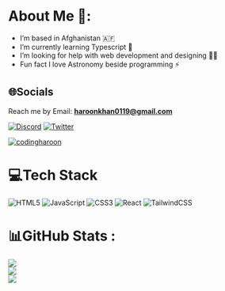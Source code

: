 # About Me 💫:
* I’m based in Afghanistan 🇦🇫 
* I’m currently learning Typescript 🌱
* I’m looking for help with web development and designing 👨‍💻
* Fun fact I love Astronomy beside programming ⚡️


## 🌐Socials

Reach me by Email: **haroonkhan0119@gmail.com**

[![Discord](https://img.shields.io/badge/Discord-%237289DA.svg?logo=discord&logoColor=white)](htttps://discord.gg/Haroon#2251) [![Twitter](https://img.shields.io/badge/Twitter-%231DA1F2.svg?logo=Twitter&logoColor=white)](https://twitter.com/codingHaroon) 

<p align="left"> <a href="https://twitter.com/codingharoon" target="_blank"><img src="https://img.shields.io/twitter/follow/codingharoon?logo=twitter&style=for-the-badge" alt="codingharoon" /></a> </p>

# 💻Tech Stack
![HTML5](https://img.shields.io/badge/html5-%23E34F26.svg?style=for-the-badge&logo=html5&logoColor=white) ![JavaScript](https://img.shields.io/badge/javascript-%23323330.svg?style=for-the-badge&logo=javascript&logoColor=%23F7DF1E) ![CSS3](https://img.shields.io/badge/css3-%231572B6.svg?style=for-the-badge&logo=css3&logoColor=white) ![React](https://img.shields.io/badge/react-%2320232a.svg?style=for-the-badge&logo=react&logoColor=%2361DAFB) ![TailwindCSS](https://img.shields.io/badge/tailwindcss-%2338B2AC.svg?style=for-the-badge&logo=tailwind-css&logoColor=white) 
# 📊GitHub Stats :
![](https://github-readme-stats.vercel.app/api?username=Haroonrules&theme=midnight-purple&hide_border=true&include_all_commits=true&count_private=false)<br/>
![](https://github-readme-streak-stats.herokuapp.com/?user=Haroonrules&theme=midnight-purple&hide_border=true)<br/>
![](https://github-readme-stats.vercel.app/api/top-langs/?username=Haroonrules&theme=midnight-purple&hide_border=true&include_all_commits=true&count_private=false&layout=compact)
